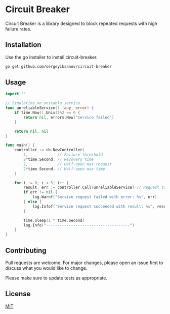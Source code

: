 # Circuit Breaker

Circuit Breaker is a library designed to block repeated requests with high failure rates.

## Installation

Use the go installer to install circuit-breaker.

```bash
go get github.com/sergeyiksanov/circuit-breaker
```

## Usage

```go
import ""

// Simulating an unstable service
func unreliableService() (any, error) {
	if time.Now().Unix()%2 == 0 {
		return nil, errors.New("service failed")
	}

	return nil, nil
}

func main() {
    controller := cb.NewController(
		2,             // Failure threshold
		2*time.Second, // Recovery time
		2,             // Half-open max request
		2*time.Second, // Half-open max time
	)

	for i := 0; i < 5; i++ {
		result, err := controller.Call(unreliableService) // Request to service 
		if err != nil {
			log.Warnf("Service request failed with error: %s", err)
		} else {
			log.Infof("Service request succeeded with result: %s", result)
		}

		time.Sleep(1 * time.Second)
		log.Info("-------------------------------------")
	}
}
```

## Contributing

Pull requests are welcome. For major changes, please open an issue first
to discuss what you would like to change.

Please make sure to update tests as appropriate.

## License

[MIT](https://github.com/sergeyiksanov/circuit-breaker/LICENSE)